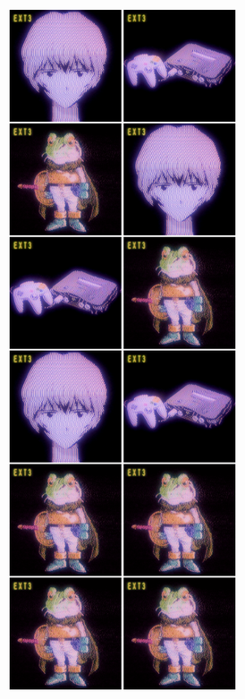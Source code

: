 <p align="center">
  <img src="download.gif" width="200"/>
  <img src="3.gif" width="200"/>
  <img src="4.gif" width="200"/>
  <img src="download.gif" width="200"/>
  <img src="3.gif" width="200"/>
  <img src="4.gif" width="200"/>
  <img src="download.gif" width="200"/>
  <img src="3.gif" width="200"/>
  <img src="4.gif" width="200"/>
  <img src="4.gif" width="200"/>
  <img src="4.gif" width="200"/>
  <img src="4.gif" width="200"/>
</p>









